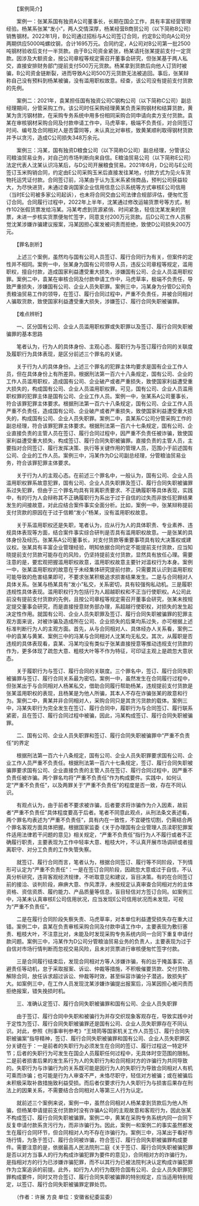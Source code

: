 　　【案例简介】

　　案例一：张某系国有独资A公司董事长，长期在国企工作，具有丰富经营管理经验。杨某系张某“发小”，两人交情深厚，杨某经营B商贸公司（以下简称B公司）销售钢材。2022年1月，B公司通过招标与A公司签订合同，约定B公司向A公司分两期供应5000吨螺纹钢，合计1695万元。合同约定，A公司对B公司第一批2500吨钢材验收后支付一半货款。由于B公司资金紧张，杨某请托张某提前支付一定货款。因涉及大额资金，按公司章程等规定需召开董事会研究，但张某基于两人私交，直接安排财务部门提前支付500万元货款。杨某拿到货款后向他人订货时被骗，B公司资金链断裂，进而导致A公司500万元货款无法被追回。事后，张某辩称自己没有预料到杨某被骗，没有滥用职权故意。经查，该公司没有提前支付货款的先例。

　　案例二：2021年，袁某担任国有独资公司C钢构公司（以下简称C公司）副总经理期间，分管采购工作。该公司时任采购经理黄某负责采购钢材和结算货款，黄某为贪污钢材款，在采购专务系统中用多份相同采购合同申请向卖方支付货款。袁某在审核钢材采购合同及付款申请工作中，马虎草率，极端不负责任，对合同签订时间、编号及合同相对人是否雷同等，未认真比对审核，致黄某顺利取得钢材货款并予以贪污，造成C公司损失348万余元。

　　案例三：冯某，国有独资D粮食公司（以下简称D公司）副总经理，分管该公司粮油贸易业务，对自己的市场判断向来自信。E粮油贸易公司（以下简称E公司）法定代表人沈某认识冯某后，与D公司开展粮食贸易。2021年6月，D公司与E公司签订玉米购销合同，约定由E公司采购玉米后直接发往某地，付款方式为见火车货物托运凭证付款。合同签订前，冯某由于认为玉米系紧俏商品，预判公司获益较大，为尽快进货，未通过查询国家企业信用信息公示系统等方式审核E公司信用（当时E公司被多家公司起诉），也未将合同交由公司法律合规部评估，便匆忙签订合同。合同履行过程中，2022年上半年，沈某通过修改运输货票号等方式，制作102张假货票发给冯某。冯某考虑到货源紧俏、时间紧急，轻信沈某发来的货票，未进一步核实货票便匆忙签字，同意支付200万元货款。后D公司工作人员察觉沈某涉嫌诈骗建议报案，冯某因担心案发被问责而拒绝，致使D公司损失200万元。

　　【罪名剖析】

　　上述三个案例，虽然均与国有公司人员签订、履行合同行为有关，但案件的定性并不相同。案例一中，张某身为国有公司领导人员，违反公司章程等规定，滥用职权，擅自付款，造成国家利益遭受重大损失，涉嫌国有公司、企业人员滥用职权罪。案例二中，袁某在审核合同及付款申请工作中，马虎草率，极端不负责任，导致严重损失，涉嫌国有公司、企业人员失职罪。案例三中，冯某身为分管D公司负责粮油贸易工作的领导，在签订、履行合同过程中，严重不负责任，并被合同相对人骗取货款，致使国家利益遭受重大损失，涉嫌签订、履行合同失职被骗罪。

　　【难点辨析】

　　一、区分国有公司、企业人员滥用职权罪或失职罪以及签订、履行合同失职被骗罪的基本思路

　　笔者认为，行为人的具体身份、主观心态、履职行为与签订履行合同的关联度及履职行为具体表现，是区分前述三个罪名的关键。

　　关于行为人的具体身份。上述三个罪名的犯罪主体均要求是国有企业工作人员，但在具体身份上有所差异。根据刑法第一百六十八条规定，国有公司、企业的工作人员滥用职权，造成国有公司、企业破产或者严重损失，致使国家利益遭受重大损失的，构成国有公司、企业人员滥用职权罪。可见，国有公司、企业人员滥用职权罪的犯罪主体是国有公司、企业工作人员。案例一中，张某系A公司董事长，符合该罪犯罪主体要求。根据刑法第一百六十八条规定，国有公司、企业工作人员严重不负责任，造成国有公司、企业破产或者严重损失，致使国家利益遭受重大损失的，构成国有公司、企业人员失职罪。案例二中，袁某系C公司分管采购工作的副总经理，符合该罪犯罪主体要求。根据刑法第一百六十七条规定，国有公司、企业直接负责的主管人员在签订、履行合同过程中，因严重不负责任被诈骗，致使国家利益遭受重大损失，构成签订、履行合同失职被骗罪。直接负责的主管人员，主要指对合同签订、履行发挥决策、执行等关键作用的管理人员，范围小于前述国有公司、企业的工作人员。案例三中，冯某作为D公司副总经理，分管粮油贸易业务，符合该罪犯罪主体要求。

　　关于行为人的主观心态。在前述三个罪名中，一般认为，国有公司、企业人员滥用职权罪系故意犯罪，国有公司、企业人员失职罪及签订、履行合同失职被骗罪系过失犯罪，但由于三个罪名均具有背离职责要求、不正确履职等具体表现，实践中，有的行为人会辩称其不正确履职行为系出于过于自信的过失而非放任犯罪结果发生的间接故意，对此应结合案件事实全面分析。比如，案例一中，张某辩称提前支付货款的原因在于过于信赖“发小”杨某，没有滥用职权故意。

　　关于系滥用职权还是失职，笔者认为，应从行为人的具体职责、专业素养、违规具体表现等方面，结合案件事实综合研判是否具有滥用职权故意。一是张某的具体身份及经历。张某系A公司董事长，对支付货款等重要事项具有较大决策权或建议权。张某具有丰富企业管理经验，明知依据合同约定不能提前支付货款，应当知晓提前支付货款可能存在的风险，仍坚持提前支付货款，显然具有放任心理。需要注意的是，要宏观把握滥用职权故意，滥用职权故意主要针对滥权行为本身。案例一中，张某滥用职权的故意在于未经集体研究提前付款，只需要其认识到滥用职权可能导致的危害结果即可，不要求张某积极追求损害结果发生。二是与合同相对人具体关系。张某与杨某具有“发小”私交，关系密切，具有较强徇私动机。三是履职违规性具体表现。滥用职权行为包括行为人超越职权和不正当行使职权。A公司此前没有提前支付货款的先例，且按公司章程等规定需召开董事会研究，张某未按规定提交董事会研究，而是直接授意财务部办理，系超越行使职权，对损失的发生起决定性作用。就国有公司、企业人员失职罪及签订、履行合同失职被骗罪的犯罪主观方面来说，对被诈骗及造成所在公司、企业损失的后果均系过失，亦可根据上述标准判断行为人的主观方面。首先，从与合同相对人、具体经办人关系看，案例二中的袁某与黄某、案例三中的冯某与合同相对人沈某均无私交。其次，从履职是否违规的具体表现看，袁某、冯某均没有类似于张某直接授意等推动违规支付货款的作为，更多体现了疏忽大意、粗枝大叶等不作为特征，可印证主观上是疏忽大意状态。

　　关于履职行为与签订、履行合同的关联度。三个罪名中，签订、履行合同失职被骗罪与签订、履行合同关系最为密切。案例一中，虽然发生在合同履行过程中，但张某出于与合同相对人杨某私交，借助合同履行帮助杨某，违规提前支付货款是张某滥用职权的表现，且杨某是为他人所骗，其本人不存在诈骗张某的故意和行为。案例二中，黄某并非合同相对人，采购合同只是其贪污货款的载体。案例三中，冯某失职行为完全发生在签订、履行合同中，履职行为与合同签订、履行联系紧密，且在签订、履行合同过程中被骗，因此，冯某构成签订、履行合同失职被骗罪。

　　二、国有公司、企业人员失职罪和签订、履行合同失职被骗罪中“严重不负责任”的界定

　　根据刑法第一百六十八条规定，国有公司、企业人员失职罪要求国有公司、企业工作人员严重不负责任。根据刑法第一百六十七条规定，签订、履行合同失职被骗罪要求国有公司、企业直接负责的主管人员在签订、履行合同过程中，因严重不负责任被诈骗。两个罪名均将“严重不负责任”作为构成要件。实践中，如何认定“严重不负责任”，以及两罪关于“严重不负责任”的程度是否一致，存在不同认识。

　　有观点认为，由于前者不要求被诈骗，后者要求将诈骗作为介入因素，故前者“严重不负责任”具体程度要高于后者。笔者不同意此观点，从刑法条文表述看，两个罪名均表述为“严重不负责任”，具有内在一致性，不宜硬性切割，仍需结合两个罪名客观方面具体把握。根据国家监委《关于办理国有企业管理人员渎职犯罪案件适用法律若干问题的意见》相关规定，“严重不负责任”指行为人不履行或者不正确履行职责，主要表现为工作中轻率大意、粗枝大叶，不认真开展市场调研或者擅离职守、对分工负责的工作失管失察。

　　就签订、履行合同而言，笔者认为，根据合同签订、履行等不同阶段，下列情形可认定为“严重不负责任”：一是在签订合同阶段，因疏忽大意或过于自信，不认真分析研究，违背客观经济规律，不听取意见和建议，盲目决策。有的在合同签订前的接洽、谈判阶段，麻痹大意、作风漂浮，未按规定认真审查合同相对方的主体资格、资信资质、履约能力、产品质量等信息，盲目轻信对方签订合同。如案例三中，冯某未认真审核E公司信用状况，应当发现E公司信用状况而未发现，可视为“严重不负责任”。

　　二是在履行合同阶段失察失责、马虎草率，对本单位利益遭受损失存在重大过错。案例二中，袁某在负责审核采购合同及付款申请工作中，主要表现为敷衍塞责、粗枝大叶，不注意比对，未能及时发现采购专务系统内同一合同下重复申请付款问题。案例三中，冯某作为D公司分管粮油贸易业务的负责人，主要表现为过于自信对市场行情判断而忽视交易风险，且未对货票进行审核便匆忙签字付款。

　　三是合同履行结束后，发现合同相对方等人涉嫌诈骗，有的出于掩盖事实、逃避责任等动机，怠于采取报案、诉讼、仲裁等措施，不积极催要货款、交付货物、解除合同，放任诉求超过诉讼、仲裁等时效，甚至纵容诈骗分子潜逃，致损失扩大。如案例三中，在工作人员发现沈某涉嫌诈骗提出报案后，冯某因担心被问责而拒绝报案，错失挽损时机。

　　三、准确认定签订、履行合同失职被骗罪和国有公司、企业人员失职罪

　　由于签订、履行合同中失职和被骗行为并存交织现象客观存在，导致实践中对于定性为签订、履行合同失职被骗罪还是国有公司、企业人员失职罪存在不同认识。对此，参照《刑事审判参考》“王琦筠等国家机关工作人员签订、履行合同失职被骗案”指导精神，签订、履行合同失职被骗罪和国有公司、企业人员失职罪区分关键在于：一是前者的失职行为必须发生在合同的签订、履行过程这一特定环节；后者的失职行为可发生在国企人员履职任何过程中，无具体时空范围的限制。二是前者损害后果的发生系行为人的失职行为和合同相对方的诈骗行为共同导致的。失职行为与诈骗行为的关系既可能是因行为人的失职行为导致合同相对人有机可乘而诈骗；也可能是行为人审查不严，未恪尽职守，轻信对方被骗；或在被骗后未积极采取补救措施致利益受损。而后者仅要求行为人失职行为与损害后果存在刑法上的因果关系，不需要结合合同相对人等第三人行为认定。

　　就前述三个案例来说，案例一中，虽然合同相对人杨某拿到货款后为他人所骗，但杨某申请提前支付货款时没有诈骗A公司的主观故意和客观行为，因此张某不构成签订、履行合同失职被骗罪。案例二中，黄某在采购专务系统内同一合同下反复申请付款系贪污行为，而非诈骗行为。因此，案例一和案例二的事实虽然都发生在履行合同环节，但合同相对人均不存在诈骗行为。案例三中，冯某出于看好市场行情，为急于签订、履行合同被诈骗，符合签订、履行合同失职被骗罪构成要件。需要注意的是，依据最高人民法院刑二庭《关于签订、履行合同失职被骗犯罪是否以对方当事人的行为构成诈骗犯罪为要件的意见》，合同相对方的诈骗行为，是指相对方的行为已涉嫌诈骗犯罪，而不以其行为已被法院判决认定构成诈骗犯罪作为立案追诉的前提。此外，如行为人的行为既符合国有公司、企业人员失职罪犯罪构成要件，同时又符合签订、履行合同失职被骗罪的特别规定，应当适用特别规定，以签订、履行合同失职被骗罪定罪处罚。

　　（作者：许展 方良 单位：安徽省纪委监委）